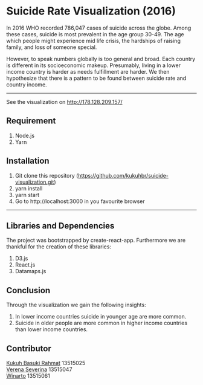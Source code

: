 # Suicide Rate Visualization (2016)

In 2016 WHO recorded 786,047 cases of suicide across the globe. Among these cases, suicide is most prevalent in the age group 30-49. The age which people might experience mid life crisis, the hardships of raising family, and loss of someone special.

However, to speak numbers globally is too general and broad. Each country is different in its socioeconomic makeup. Presumably, living in a lower income country is harder as needs fulfillment are harder. We then hypothesize that there is a pattern to be found between suicide rate and country income. 

---
See the visualization on http://178.128.209.157/

## Requirement
1. Node.js
2. Yarn

## Installation
1. Git clone this repository (https://github.com/kukuhbr/suicide-visualization.git)
2. yarn install
3. yarn start
4. Go to http://localhost:3000 in you favourite browser
---

## Libraries and Dependencies
The project was bootstrapped by create-react-app.
Furthermore we are thankful for the creation of these libraries:
1. D3.js
2. React.js
3. Datamaps.js

## Conclusion

Through the visualization we gain the following insights:
1. In lower income countries suicide in younger age are more common.
2. Suicide in older people are more common in higher income countries than lower income countries.

## Contributor
[Kukuh Basuki Rahmat](https://github.com/kukuhbr) 13515025 \
[Verena Severina](https://github.com/verenaseverina) 13515047 \
[Winarto](https://github.com/yowinarto) 13515061


